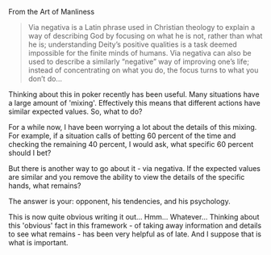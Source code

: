 From the Art of Manliness

> Via negativa is a Latin phrase used in Christian theology to explain a way of describing God by focusing on what he is not, rather than what he is; understanding Deity’s positive qualities is a task deemed impossible for the finite minds of humans.
Via negativa can also be used to describe a similarly “negative” way of improving one’s life; instead of concentrating on what you do, the focus turns to what you don’t do...

Thinking about this in poker recently has been useful. Many situations have a large amount of 'mixing'. Effectively this means that different actions have similar expected values. So, what to do?

For a while now, I have been worrying a lot about the details of this mixing. For example, if a situation calls of betting 60 percent of the time and checking the remaining 40 percent, I would ask, what specific 60 percent should I bet?

But there is another way to go about it - via negativa. If the expected values are similar and you remove the ability to view the details of the specific hands, what remains?

The answer is your: opponent, his tendencies, and his psychology.

This is now quite obvious writing it out... Hmm... Whatever... Thinking about this 'obvious' fact in this framework - of taking away information and details to see what remains  - has been very helpful as of late. And I suppose that is what is important.

